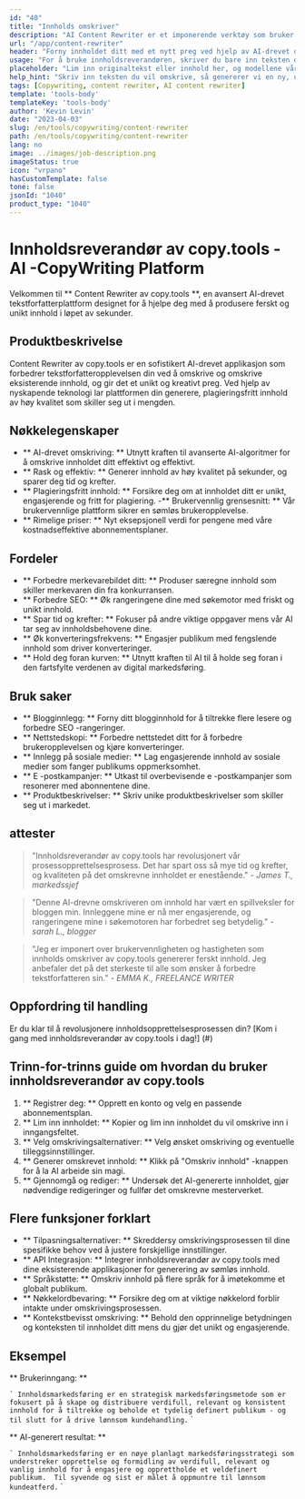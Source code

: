 ```yaml
---
id: "40"
title: "Innholds omskriver"
description: "AI Content Rewriter er et imponerende verktøy som bruker avanserte AI -algoritmer for automatisk å omskrive og omformulere inngangsteksten din, noe som gjør den unik, engasjerende og mer tiltalende.  Dette verktøyet er ideelt for bloggere, tekstforfattere og innholdsskapere som ønsker å forbedre innholdskvaliteten og unngå plagieringsproblemer."
url: "/app/content-rewriter"
header: "Forny innholdet ditt med et nytt preg ved hjelp av AI-drevet omskriving."
usage: "For å bruke innholdsreverandøren, skriver du bare inn teksten du vil omskrive.  Dette verktøyet vil da generere en unik, godt strukturert og engasjerende versjon av det originale innholdet, og opprettholde konteksten og viktige ideer."
placeholder: "Lim inn originaltekst eller innhold her, og modellene våre vil omskrive den for å skape en unik, engasjerende og tiltalende versjon."
help_hint: "Skriv inn teksten du vil omskrive, så genererer vi en ny, unik versjon mens vi bevarer den opprinnelige betydningen og konteksten.  Ideell for å forbedre innholdskvaliteten og unngå plagieringsproblemer."
tags: [Copywriting, content rewriter, AI content rewriter]
template: 'tools-body'
templateKey: 'tools-body'
author: 'Kevin Levin'
date: "2023-04-03"
slug: /en/tools/copywriting/content-rewriter
path: /en/tools/copywriting/content-rewriter
lang: no
image: ../images/job-description.png
imageStatus: true
icon: "vrpano"
hasCustomTemplate: false
tone: false
jsonId: "1040"
product_type: "1040"
---
```

# Innholdsreverandør av copy.tools - AI -CopyWriting Platform

Velkommen til ** Content Rewriter av copy.tools **, en avansert AI-drevet tekstforfatterplattform designet for å hjelpe deg med å produsere ferskt og unikt innhold i løpet av sekunder.

## Produktbeskrivelse

Content Rewriter av copy.tools er en sofistikert AI-drevet applikasjon som forbedrer tekstforfatteropplevelsen din ved å omskrive og omskrive eksisterende innhold, og gir det et unikt og kreativt preg.  Ved hjelp av nyskapende teknologi lar plattformen din generere, plagieringsfritt innhold av høy kvalitet som skiller seg ut i mengden.

## Nøkkelegenskaper

- ** AI-drevet omskriving: ** Utnytt kraften til avanserte AI-algoritmer for å omskrive innholdet ditt effektivt og effektivt.
 - ** Rask og effektiv: ** Generer innhold av høy kvalitet på sekunder, og sparer deg tid og krefter.
 - ** Plagieringsfritt innhold: ** Forsikre deg om at innholdet ditt er unikt, engasjerende og fritt for plagiering.
 -** Brukervennlig grensesnitt: ** Vår brukervennlige plattform sikrer en sømløs brukeropplevelse.
 - ** Rimelige priser: ** Nyt eksepsjonell verdi for pengene med våre kostnadseffektive abonnementsplaner.

## Fordeler

- ** Forbedre merkevarebildet ditt: ** Produser særegne innhold som skiller merkevaren din fra konkurransen.
 - ** Forbedre SEO: ** Øk rangeringene dine med søkemotor med friskt og unikt innhold.
 - ** Spar tid og krefter: ** Fokuser på andre viktige oppgaver mens vår AI tar seg av innholdsbehovene dine.
 - ** Øk konverteringsfrekvens: ** Engasjer publikum med fengslende innhold som driver konverteringer.
 - ** Hold deg foran kurven: ** Utnytt kraften til AI til å holde seg foran i den fartsfylte verdenen av digital markedsføring.

## Bruk saker

- ** Blogginnlegg: ** Forny ditt blogginnhold for å tiltrekke flere lesere og forbedre SEO -rangeringer.
 - ** Nettstedskopi: ** Forbedre nettstedet ditt for å forbedre brukeropplevelsen og kjøre konverteringer.
 - ** Innlegg på sosiale medier: ** Lag engasjerende innhold av sosiale medier som fanger publikums oppmerksomhet.
 - ** E -postkampanjer: ** Utkast til overbevisende e -postkampanjer som resonerer med abonnentene dine.
 - ** Produktbeskrivelser: ** Skriv unike produktbeskrivelser som skiller seg ut i markedet.

## attester

> "Innholdsreverandør av copy.tools har revolusjonert vår prosessopprettelsesprosess. Det har spart oss så mye tid og krefter, og kvaliteten på det omskrevne innholdet er enestående."  - _James T., markedssjef_

> "Denne AI-drevne omskriveren om innhold har vært en spillveksler for bloggen min. Innleggene mine er nå mer engasjerende, og rangeringene mine i søkemotoren har forbedret seg betydelig."  - _sarah L., blogger_

> "Jeg er imponert over brukervennligheten og hastigheten som innholds omskriver av copy.tools genererer ferskt innhold. Jeg anbefaler det på det sterkeste til alle som ønsker å forbedre tekstforfatteren sin."  - _EMMA K., FREELANCE WRITER_

## Oppfordring til handling

Er du klar til å revolusjonere innholdsopprettelsesprosessen din?  [Kom i gang med innholdsreverandør av copy.tools i dag!] (#)

## Trinn-for-trinns guide om hvordan du bruker innholdsreverandør av copy.tools

1. ** Registrer deg: ** Opprett en konto og velg en passende abonnementsplan.
 2. ** Lim inn innholdet: ** Kopier og lim inn innholdet du vil omskrive inn i inngangsfeltet.
 3. ** Velg omskrivingsalternativer: ** Velg ønsket omskriving og eventuelle tilleggsinnstillinger.
 4. ** Generer omskrevet innhold: ** Klikk på "Omskriv innhold" -knappen for å la AI arbeide sin magi.
 5. ** Gjennomgå og rediger: ** Undersøk det AI-genererte innholdet, gjør nødvendige redigeringer og fullfør det omskrevne mesterverket.

## Flere funksjoner forklart

- ** Tilpasningsalternativer: ** Skreddersy omskrivingsprosessen til dine spesifikke behov ved å justere forskjellige innstillinger.
 - ** API Integrasjon: ** Integrer innholdsreverandør av copy.tools med dine eksisterende applikasjoner for generering av sømløs innhold.
 - ** Språkstøtte: ** Omskriv innhold på flere språk for å imøtekomme et globalt publikum.
 - ** Nøkkelordbevaring: ** Forsikre deg om at viktige nøkkelord forblir intakte under omskrivingsprosessen.
 - ** Kontekstbevisst omskriving: ** Behold den opprinnelige betydningen og konteksten til innholdet ditt mens du gjør det unikt og engasjerende.

## Eksempel

** Brukerinngang: **

`` `
 Innholdsmarkedsføring er en strategisk markedsføringsmetode som er fokusert på å skape og distribuere verdifull, relevant og konsistent innhold for å tiltrekke og beholde et tydelig definert publikum - og til slutt for å drive lønnsom kundehandling.
 `` `

** AI-generert resultat: **

`` `
 Innholdsmarkedsføring er en nøye planlagt markedsføringsstrategi som understreker opprettelse og formidling av verdifull, relevant og vanlig innhold for å engasjere og opprettholde et veldefinert publikum.  Til syvende og sist er målet å oppmuntre til lønnsom kundeatferd.
 `` `
